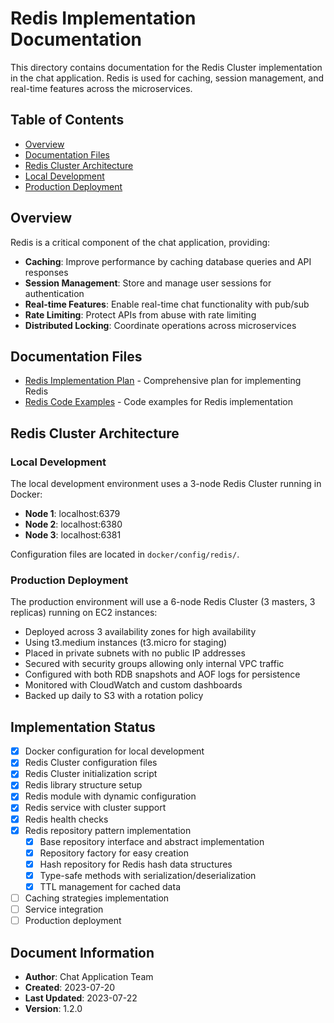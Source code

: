 # Redis Implementation Documentation

This directory contains documentation for the Redis Cluster implementation in the chat application. Redis is used for caching, session management, and real-time features across the microservices.

## Table of Contents

- [Overview](#overview)
- [Documentation Files](#documentation-files)
- [Redis Cluster Architecture](#redis-cluster-architecture)
- [Local Development](#local-development)
- [Production Deployment](#production-deployment)

## Overview

Redis is a critical component of the chat application, providing:

- **Caching**: Improve performance by caching database queries and API responses
- **Session Management**: Store and manage user sessions for authentication
- **Real-time Features**: Enable real-time chat functionality with pub/sub
- **Rate Limiting**: Protect APIs from abuse with rate limiting
- **Distributed Locking**: Coordinate operations across microservices

## Documentation Files

- [Redis Implementation Plan](REDIS_IMPLEMENTATION_PLAN.md) - Comprehensive plan for implementing Redis
- [Redis Code Examples](REDIS_CODE_EXAMPLES.md) - Code examples for Redis implementation

## Redis Cluster Architecture

### Local Development

The local development environment uses a 3-node Redis Cluster running in Docker:

- **Node 1**: localhost:6379
- **Node 2**: localhost:6380
- **Node 3**: localhost:6381

Configuration files are located in `docker/config/redis/`.

### Production Deployment

The production environment will use a 6-node Redis Cluster (3 masters, 3 replicas) running on EC2 instances:

- Deployed across 3 availability zones for high availability
- Using t3.medium instances (t3.micro for staging)
- Placed in private subnets with no public IP addresses
- Secured with security groups allowing only internal VPC traffic
- Configured with both RDB snapshots and AOF logs for persistence
- Monitored with CloudWatch and custom dashboards
- Backed up daily to S3 with a rotation policy

## Implementation Status

- [x] Docker configuration for local development
- [x] Redis Cluster configuration files
- [x] Redis Cluster initialization script
- [x] Redis library structure setup
- [x] Redis module with dynamic configuration
- [x] Redis service with cluster support
- [x] Redis health checks
- [x] Redis repository pattern implementation
  - [x] Base repository interface and abstract implementation
  - [x] Repository factory for easy creation
  - [x] Hash repository for Redis hash data structures
  - [x] Type-safe methods with serialization/deserialization
  - [x] TTL management for cached data
- [ ] Caching strategies implementation
- [ ] Service integration
- [ ] Production deployment

## Document Information
- **Author**: Chat Application Team
- **Created**: 2023-07-20
- **Last Updated**: 2023-07-22
- **Version**: 1.2.0
